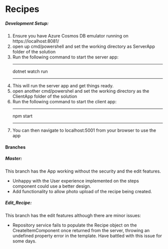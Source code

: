 # Recipes
##### Development Setup:
1. Ensure you have Azure Cosmos DB emulator running on https://localhost:8081/
2. open up cmd/powershell and set the working directory as ServerApp folder of the solution
3. Run the following command to start the server app:
    ___
    dotnet watch run
    ___
4. This will run the server app and get things ready.
5. open another cmd/powershel and set the working directory as the ClientApp folder of the solution
6. Run the following command to start the client app:
    ___
    npm start
    ___
7. You can then navigate to localhost:5001 from your browser to use the app

#### Branches
##### Master:
This branch has the App working without the security and the edit features.
* Unhappy with the User experience implemented on the steps component could use a better design.
* Add functionality to allow photo upload of the recipe being created.
##### Edit_Recipe:
This branch has the edit features although there are minor issues:
* Repository service fails to populate the Recipe object on the CreateItemComponent once returned from the server, throwing an undefined property error in the template. Have battled with this issue for some days.






